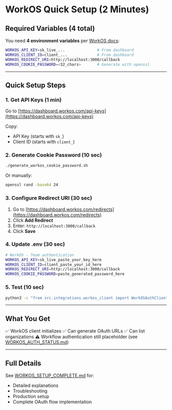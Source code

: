 # WorkOS Quick Setup (2 Minutes)

## Required Variables (4 total)

You need **4 environment variables** per [WorkOS docs](https://workos.com/docs/authkit/vanilla/python/1-configure-your-project/set-secrets):

```bash
WORKOS_API_KEY=sk_live_...              # From dashboard
WORKOS_CLIENT_ID=client_...             # From dashboard
WORKOS_REDIRECT_URI=http://localhost:3000/callback
WORKOS_COOKIE_PASSWORD=<32_chars>       # Generate with openssl
```

---

## Quick Setup Steps

### 1. Get API Keys (1 min)
Go to [https://dashboard.workos.com/api-keys](https://dashboard.workos.com/api-keys)

Copy:
- API Key (starts with `sk_`)
- Client ID (starts with `client_`)

### 2. Generate Cookie Password (10 sec)
```bash
./generate_workos_cookie_password.sh
```

Or manually:
```bash
openssl rand -base64 24
```

### 3. Configure Redirect URI (30 sec)
1. Go to [https://dashboard.workos.com/redirects](https://dashboard.workos.com/redirects)
2. Click **Add Redirect**
3. Enter: `http://localhost:3000/callback`
4. Click **Save**

### 4. Update .env (30 sec)
```bash
# WorkOS - Team authentication
WORKOS_API_KEY=sk_live_paste_your_key_here
WORKOS_CLIENT_ID=client_paste_your_id_here
WORKOS_REDIRECT_URI=http://localhost:3000/callback
WORKOS_COOKIE_PASSWORD=paste_generated_password_here
```

### 5. Test (10 sec)
```bash
python3 -c "from src.integrations.workos_client import WorkOSAuthClient; w=WorkOSAuthClient(); print('✅ WorkOS configured!')"
```

---

## What You Get

✅ WorkOS client initializes
✅ Can generate OAuth URLs
✅ Can list organizations
⚠️ Workflow authentication still placeholder (see [WORKOS_AUTH_STATUS.md](WORKOS_AUTH_STATUS.md))

---

## Full Details

See [WORKOS_SETUP_COMPLETE.md](WORKOS_SETUP_COMPLETE.md) for:
- Detailed explanations
- Troubleshooting
- Production setup
- Complete OAuth flow implementation
